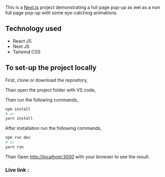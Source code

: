 This is a [Next.js](https://nextjs.org/) project demonstrating a full page pup-up as wel as a non full page pop-up with some eye-catching animations.

## Technology used
- React JS
- Next JS
- Tailwind CSS

## To set-up the project locally

First, clone or download the repository,

Than open the project folder with VS code,

Than run the following commands,

```bash
npm install
# or
yarn install
```

After installation run the following commands,

```bash
npm run dev
# or
yarn run
```

Than Open [http://localhost:3000](http://localhost:3000) with your browser to see the result.

### Live link : 


